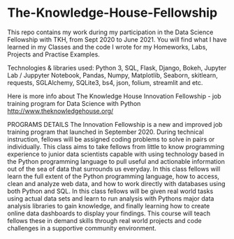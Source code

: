 # The-Knowledge-House-Fellowship

This repo contains my work during my participation in the Data Science Fellowship with TKH, from Sept 2020 to June 2021. You will find what I have learned in my Classes and the code I wrote for my Homeworks, Labs, Projects and Practise Examples.

Technologies & libraries used: Python 3, SQL, Flask, Django, Bokeh, Jupyter Lab / Juppyter Notebook, Pandas, Numpy, Matplotlib, Seaborn, skitlearn, requests, SGLAlchemy, SQLite3, bs4, json, folium, streamlit and etc.

Here is more info about The Knowledge House Innovation Fellowship - job training program for Data Science with Python
http://www.theknowledgehouse.org/

PROGRAMS DETAILS
The Innovation Fellowship is a new and improved job training program that launched in September 2020. During technical instruction, fellows will be assigned coding problems to solve in pairs or individually. 
This class aims to take fellows from little to know programming experience to junior data scientists capable with using technology based in the Python programming language to pull useful and actionable information out of the sea of data that surrounds us everyday. In this class fellows will learn the full extent of the Python programming language, how to access, clean and analyze web data, and how to work directly with databases using both Python and SQL.
In this class fellows will be given real world tasks using actual data sets and learn to run analysis with Pythons major data analysis libraries to gain knowledge, and finally learning how to create online data dashboards to display your findings. This course will teach fellows these in demand skills through real world projects and code challenges in a supportive community environment.
